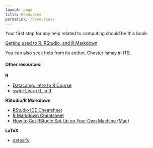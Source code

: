 ```yaml
---
layout: page
title: Resources
permalink: /resources/
---
```


Your first stop for any help related to computing should be this book:

[Getting used to R, RStudio, and R Markdown](https://ismayc.github.io/rbasics-book/)

You can also seek help from its author, Chester Ismay in ITS.

#### Other resources:

**R**
- [Datacamp: Intro to R Course](https://www.datacamp.com/courses/free-introduction-to-r)
- [swirl: Learn R, in R](http://swirlstats.com/)

**RStudio/R Markdown**
- [RStudio IDE Cheatsheet](http://www.rstudio.com/wp-content/uploads/2016/01/rstudio-IDE-cheatsheet.pdf)
- [R Markdown Cheatsheet](https://www.rstudio.com/wp-content/uploads/2015/02/rmarkdown-cheatsheet.pdf)
- [How to Get RStudio Set Up on Your Own Machine (Mac)](http://www.reed.edu/data-at-reed/software/R/r_studio.html)

**LaTeX**
- [detexify](http://detexify.kirelabs.org/classify.html)